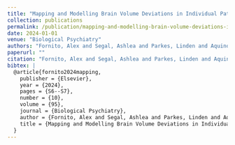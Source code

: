 ```yaml
---
title: "Mapping and Modelling Brain Volume Deviations in Individual Patients With Psychiatric Illness"
collection: publications
permalink: /publication/mapping-and-modelling-brain-volume-deviations-in-individual-patients-with-psychi
date: 2024-01-01
venue: "Biological Psychiatry"
authors: "Fornito, Alex and Segal, Ashlea and Parkes, Linden and Aquino, Kevin and Kia, Seyed and Wolfers, Thomas and Franke, Barbara and Hoogman, Martine and Beckmann, Christian and Westlye, Lars and others"
paperurl: ""
citation: "Fornito, Alex and Segal, Ashlea and Parkes, Linden and Aquino, Kevin and Kia, Seyed and Wolfers, Thomas and Franke, Barbara and Hoogman, Martine and Beckmann, Christian and Westlye, Lars and others (2024). Mapping and Modelling Brain Volume Deviations in Individual Patients With Psychiatric Illness. Biological Psychiatry."
bibtex: |
  @article{fornito2024mapping,
    publisher = {Elsevier},
    year = {2024},
    pages = {S6--S7},
    number = {10},
    volume = {95},
    journal = {Biological Psychiatry},
    author = {Fornito, Alex and Segal, Ashlea and Parkes, Linden and Aquino, Kevin and Kia, Seyed and Wolfers, Thomas and Franke, Barbara and Hoogman, Martine and Beckmann, Christian and Westlye, Lars and others},
    title = {Mapping and Modelling Brain Volume Deviations in Individual Patients With Psychiatric Illness},
  }
---
```

